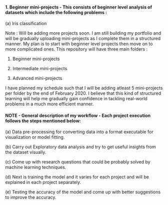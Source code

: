 #### 1. Beginner mini-projects - This consists of beginner level analysis of datasets which include the following problems :

(a) Iris classification

Note : Will be adding more projects soon. I am still building my portfolio and will be gradually uploading mini-projects as I complete them in a structured manner. My plan is to start with beginner level projects then move on to more complicated ones. This repository will have three main folders :

1. Beginner mini-projects

2. Intermediate mini-projects

3. Advanced mini-projects

I have planned my schedule such that I will be adding atleast 5 mini-projects per folder by the end of February 2020. I believe that this kind of structured learning will help me gradually gain confidence in tackling real-world problems in a much more efficient manner. 


#### NOTE - General description of my workflow - Each project execution follows the steps mentioned below:

(a) Data pre-processing for converting data into a format executable for visualization or model fitting.

(b) Carry out Exploratory data analysis and try to get useful insights from the dataset visually. 

(c) Come up with research questions that could be probably solved by machine learning techniques.

(d) Next is training the model and it varies for each project and will be explained in each project separately.

(e) Testing the accuracy of the model and come up with better suggestions to improve the accuracy.
